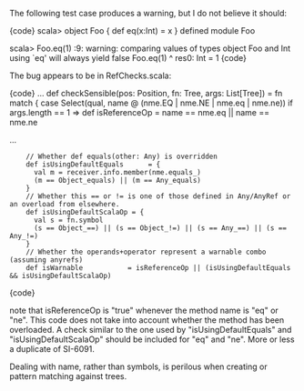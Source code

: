 The following test case produces a warning, but I do not believe it should:

{code}
scala> object Foo { def eq(x:Int) = x }
defined module Foo

scala> Foo.eq(1)
<console>:9: warning: comparing values of types object Foo and Int using `eq' will always yield false
              Foo.eq(1)
                    ^
res0: Int = 1
{code}


The bug appears to be in RefChecks.scala:

{code}
...
    def checkSensible(pos: Position, fn: Tree, args: List[Tree]) = fn match {
      case Select(qual, name @ (nme.EQ | nme.NE | nme.eq | nme.ne)) if args.length == 1 =>
        def isReferenceOp = name == nme.eq || name == nme.ne

...

        // Whether def equals(other: Any) is overridden                                                                                                                                                                                     
        def isUsingDefaultEquals      = {
          val m = receiver.info.member(nme.equals_)
          (m == Object_equals) || (m == Any_equals)
        }
        // Whether this == or != is one of those defined in Any/AnyRef or an overload from elsewhere.                                                                                                                                       
        def isUsingDefaultScalaOp = {
          val s = fn.symbol
          (s == Object_==) || (s == Object_!=) || (s == Any_==) || (s == Any_!=)
        }
        // Whether the operands+operator represent a warnable combo (assuming anyrefs)                                                                                                                                                      
        def isWarnable           = isReferenceOp || (isUsingDefaultEquals && isUsingDefaultScalaOp)
{code}

note that isReferenceOp is "true" whenever the method name is "eq" or "ne". This code does not take into account whether the method has been overloaded. A check similar to the one used by "isUsingDefaultEquals" and "isUsingDefaultScalaOp" should be included for "eq" and "ne".
More or less a duplicate of SI-6091.

Dealing with name, rather than symbols, is perilous when creating or pattern matching against trees.
